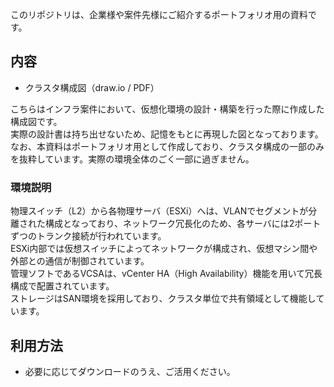 このリポジトリは、企業様や案件先様にご紹介するポートフォリオ用の資料です。

## 内容

- クラスタ構成図（draw.io / PDF）

こちらはインフラ案件において、仮想化環境の設計・構築を行った際に作成した構成図です。  
実際の設計書は持ち出せないため、記憶をもとに再現した図となっております。  
なお、本資料はポートフォリオ用として作成しており、クラスタ構成の一部のみを抜粋しています。実際の環境全体のごく一部に過ぎません。

### 環境説明

物理スイッチ（L2）から各物理サーバ（ESXi）へは、VLANでセグメントが分離された構成となっており、ネットワーク冗長化のため、各サーバには2ポートずつのトランク接続が行われています。  
ESXi内部では仮想スイッチによってネットワークが構成され、仮想マシン間や外部との通信が制御されています。  
管理ソフトであるVCSAは、vCenter HA（High Availability）機能を用いて冗長構成で配置されています。  
ストレージはSAN環境を採用しており、クラスタ単位で共有領域として機能しています。

## 利用方法

- 必要に応じてダウンロードのうえ、ご活用ください。
